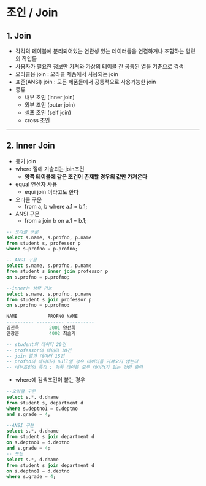 # 조인 / Join
## 1. Join
- 각각의 테이블에 분리되어있는 연관성 있는 데이터들을 연결하거나 조합하는 일련의 작업들
- 사용자가 필요한 정보만 가져와 가상의 테이블 간 공통된 열을  기준으로 검색
- 오라클용 join : 오라클 제품에서 사용되는 join
- 표준(ANSI) join : 모든 제품들에서 공통적으로 사용가능한 join
- 종류
  - 내부 조인 (inner join)
  - 외부 조인 (outer join)
  - 셀프 조인 (self join)
  - cross 조인

***

## 2. Inner Join
- 등가 join
- where 절에 기술되는 join조건
  - **양쪽 테이블에 같은 조건이 존재할 경우의 값만 가져온다**
- equal 연산자 사용
  - equi join 이라고도 한다
- 오라클 구문
  - from a, b where a.1 = b.1;
- ANSI 구문
  - from a join b on a.1 = b.1;   

```sql
-- 오라클 구문
select s.name, s.profno, p.name
from student s, professor p
where s.profno = p.profno;

-- ANSI 구문
select s.name, s.profno, p.name
from student s inner join professor p
on s.profno = p.profno;

--inner는 생략 가능
select s.name, s.profno, p.name
from student s join professor p
on s.profno = p.profno;

NAME           PROFNO NAME      
---------- ---------- ----------
김진욱           2001 양선희    
안광훈           4002 최슬기   

-- student의 데이터 20건
-- professor의 데이터 18건
-- join 결과 데이터 15건
-- profno의 데이터가 null일 경우 데이터를 가져오지 않는다
-- 내부조인의 특징 : 양쪽 테이블 모두 데이터가 있는 것만 출력
```

- where에 검색조건이 붙는 경우    

```sql
--오라클 구문
select s.*, d.dname
from student s, department d
where s.deptno1 = d.deptno
and s.grade = 4;

--ANSI 구분
select s.*, d.dname
from student s join department d
on s.deptno1 = d.deptno
and s.grade = 4;
-- 또는
select s.*, d.dname
from student s join department d
on s.deptno1 = d.deptno
where s.grade = 4;
```

